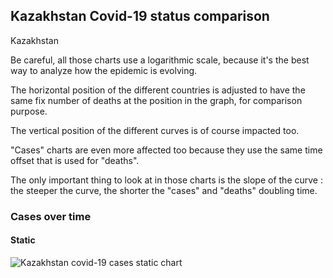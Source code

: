 ## Kazakhstan Covid-19 status comparison 

Kazakhstan



Be careful, all those charts use a logarithmic scale, because it's the best way to analyze how the epidemic is evolving.
 
The horizontal position of the different countries is adjusted to have the same fix number of deaths at the position in the graph, for comparison purpose.

The vertical position of the different curves is of course impacted too.

"Cases" charts are even more affected too because they use the same time offset that is used for "deaths".

The only important thing to look at in those charts is the slope of the curve : the steeper the curve, the shorter the "cases" and "deaths" doubling time.



 
### Cases over time
 
#### Static
![Kazakhstan covid-19 cases static chart](https://raw.githubusercontent.com/madlag/coronavirus_study/master/notebooks/graphs/2020-03-20/countries/Kazakhstan/2020-03-20_Kazakhstan_deaths.png "Kazakhstan covid-19 cases static chart")   

